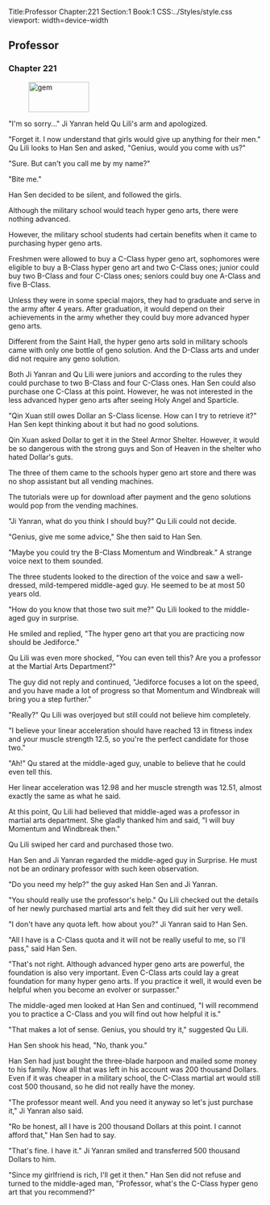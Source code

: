 Title:Professor 
Chapter:221 
Section:1 
Book:1 
CSS:../Styles/style.css 
viewport: width=device-width
  
## Professor
### Chapter 221 
<figure>
	<img src="../Images/gem.gif" alt="gem" id="gem" width="120" height="60" />
</figure>
  

  
  "I'm so sorry..." Ji Yanran held Qu Lili's arm and apologized.

"Forget it. I now understand that girls would give up anything for their men." Qu Lili looks to Han Sen and asked, "Genius, would you come with us?"

"Sure. But can't you call me by my name?"

"Bite me."

Han Sen decided to be silent, and followed the girls.

Although the military school would teach hyper geno arts, there were nothing advanced.

However, the military school students had certain benefits when it came to purchasing hyper geno arts.

Freshmen were allowed to buy a C-Class hyper geno art, sophomores were eligible to buy a B-Class hyper geno art and two C-Class ones; junior could buy two B-Class and four C-Class ones; seniors could buy one A-Class and five B-Class.

Unless they were in some special majors, they had to graduate and serve in the army after 4 years. After graduation, it would depend on their achievements in the army whether they could buy more advanced hyper geno arts.

Different from the Saint Hall, the hyper geno arts sold in military schools came with only one bottle of geno solution. And the D-Class arts and under did not require any geno solution.

Both Ji Yanran and Qu Lili were juniors and according to the rules they could purchase to two B-Class and four C-Class ones. Han Sen could also purchase one C-Class at this point. However, he was not interested in the less advanced hyper geno arts after seeing Holy Angel and Sparticle.

"Qin Xuan still owes Dollar an S-Class license. How can I try to retrieve it?" Han Sen kept thinking about it but had no good solutions.

Qin Xuan asked Dollar to get it in the Steel Armor Shelter. However, it would be so dangerous with the strong guys and Son of Heaven in the shelter who hated Dollar's guts.

The three of them came to the schools hyper geno art store and there was no shop assistant but all vending machines.

The tutorials were up for download after payment and the geno solutions would pop from the vending machines.

"Ji Yanran, what do you think I should buy?" Qu Lili could not decide.

"Genius, give me some advice," She then said to Han Sen.

"Maybe you could try the B-Class Momentum and Windbreak." A strange voice next to them sounded.

The three students looked to the direction of the voice and saw a well-dressed, mild-tempered middle-aged guy. He seemed to be at most 50 years old.

"How do you know that those two suit me?" Qu Lili looked to the middle-aged guy in surprise.

He smiled and replied, "The hyper geno art that you are practicing now should be Jediforce."

Qu Lili was even more shocked, "You can even tell this? Are you a professor at the Martial Arts Department?"

The guy did not reply and continued, "Jediforce focuses a lot on the speed, and you have made a lot of progress so that Momentum and Windbreak will bring you a step further."

"Really?" Qu Lili was overjoyed but still could not believe him completely.

"I believe your linear acceleration should have reached 13 in fitness index and your muscle strength 12.5, so you're the perfect candidate for those two."

"Ah!" Qu stared at the middle-aged guy, unable to believe that he could even tell this.

Her linear acceleration was 12.98 and her muscle strength was 12.51, almost exactly the same as what he said.

At this point, Qu Lili had believed that middle-aged was a professor in martial arts department. She gladly thanked him and said, "I will buy Momentum and Windbreak then."

Qu Lili swiped her card and purchased those two.

Han Sen and Ji Yanran regarded the middle-aged guy in Surprise. He must not be an ordinary professor with such keen observation.

"Do you need my help?" the guy asked Han Sen and Ji Yanran.

"You should really use the professor's help." Qu Lili checked out the details of her newly purchased martial arts and felt they did suit her very well.

"I don't have any quota left. how about you?" Ji Yanran said to Han Sen.

"All I have is a C-Class quota and it will not be really useful to me, so I'll pass," said Han Sen.

"That's not right. Although advanced hyper geno arts are powerful, the foundation is also very important. Even C-Class arts could lay a great foundation for many hyper geno arts. If you practice it well, it would even be helpful when you become an evolver or surpasser."

The middle-aged men looked at Han Sen and continued, "I will recommend you to practice a C-Class and you will find out how helpful it is."

"That makes a lot of sense. Genius, you should try it," suggested Qu Lili.

Han Sen shook his head, "No, thank you."

Han Sen had just bought the three-blade harpoon and mailed some money to his family. Now all that was left in his account was 200 thousand Dollars. Even if it was cheaper in a military school, the C-Class martial art would still cost 500 thousand, so he did not really have the money.

"The professor meant well. And you need it anyway so let's just purchase it," Ji Yanran also said.

"Ro be honest, all I have is 200 thousand Dollars at this point. I cannot afford that," Han Sen had to say.

"That's fine. I have it." Ji Yanran smiled and transferred 500 thousand Dollars to him.

"Since my girlfriend is rich, I'll get it then." Han Sen did not refuse and turned to the middle-aged man, "Professor, what's the C-Class hyper geno art that you recommend?"
